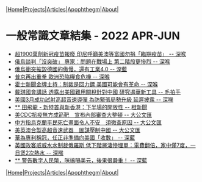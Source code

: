 |[Home](/README.md)|[Projects](/projects.md)|[Articles](/articles.md)|[Apophthegm](/apophthegm.md)|[About](/about.md)|

# 一般常識文章結集 - 2022 APR-JUN

- [超1900萬劑新冠疫苗報廢 印尼呼籲美澳等富國勿捐「臨期疫苗」 -- 深喉](https://www.bastillepost.com/hongkong/article/10443756-%e8%b6%851900%e8%90%ac%e5%8a%91%e6%96%b0%e5%86%a0%e7%96%ab%e8%8b%97%e5%a0%b1%e5%bb%a2-%e5%8d%b0%e5%b0%bc%e5%91%bc%e7%b1%b2%e7%be%8e%e6%be%b3%e7%ad%89%e5%af%8c%e5%9c%8b%e5%8b%bf%e6%8d%90%e3%80%8c)  
- [俄烏談判「沒突破」 專家：問題在戰場上 第二階段更慘烈 -- 深喉](https://www.bastillepost.com/hongkong/article/10444914-%e4%bf%84%e7%83%8f%e8%ab%87%e5%88%a4%e3%80%8c%e6%b2%92%e7%aa%81%e7%a0%b4%e3%80%8d-%e5%b0%88%e5%ae%b6%ef%bc%9a%e5%95%8f%e9%a1%8c%e5%9c%a8%e6%88%b0%e5%a0%b4%e4%b8%8a-%e7%ac%ac%e4%ba%8c%e9%9a%8e%e6%ae%b5)  
- [俄烏衝突摧毀德國的傲慢，還有工業4.0 -- 深藍](https://www.bastillepost.com/hongkong/article/10445305-%e4%bf%84%e7%83%8f%e8%a1%9d%e7%aa%81%e6%91%a7%e6%af%80%e5%be%b7%e5%9c%8b%e7%9a%84%e5%82%b2%e6%85%a2%ef%bc%8c%e9%82%84%e6%9c%89%e5%b7%a5%e6%a5%ad4-0)  
- [普京再出重拳 歐洲恐陷糧食危機 -- 深喉](https://www.bastillepost.com/hongkong/article/10445964-%e6%99%ae%e4%ba%ac%e5%86%8d%e5%87%ba%e9%87%8d%e6%8b%b3-%e6%ad%90%e6%b4%b2%e6%81%90%e9%99%b7%e7%b3%a7%e9%a3%9f%e5%8d%b1%e6%a9%9f)  
- [霍士新聞金牌主持：制裁是回力鏢 美國可能會有革命 -- 深喉](https://www.bastillepost.com/hongkong/article/10453057-%e9%9c%8d%e5%a3%ab%e6%96%b0%e8%81%9e%e9%87%91%e7%89%8c%e4%b8%bb%e6%8c%81%ef%bc%9a%e5%88%b6%e8%a3%81%e6%98%af%e5%9b%9e%e5%8a%9b%e9%8f%a2-%e7%be%8e%e5%9c%8b%e5%8f%af%e8%83%bd%e6%9c%83%e6%9c%89%e9%9d%a9)  
- [戴琪國會講話 透露出美國難用關稅針對中國 研究遏華新工具 -- 毛拍手](https://www.bastillepost.com/hongkong/article/10452409-%e6%88%b4%e7%90%aa%e5%9c%8b%e6%9c%83%e8%ac%9b%e8%a9%b1-%e9%80%8f%e9%9c%b2%e5%87%ba%e7%be%8e%e5%9c%8b%e9%9b%a3%e7%94%a8%e9%97%9c%e7%a8%85%e9%87%9d%e5%b0%8d%e4%b8%ad%e5%9c%8b-%e7%a0%94%e7%a9%b6)  
- [美國3月成功試射高超音速導彈 為防緊張局勢升級 延遲披露 -- 深喉](https://www.bastillepost.com/hongkong/article/10466918-%e7%be%8e%e5%9c%8b3%e6%9c%88%e6%88%90%e5%8a%9f%e8%a9%a6%e5%b0%84%e9%ab%98%e8%b6%85%e9%9f%b3%e9%80%9f%e5%b0%8e%e5%bd%88-%e7%82%ba%e9%98%b2%e7%b7%8a%e5%bc%b5%e5%b1%80%e5%8b%a2%e5%8d%87%e7%b4%9a)  
- [** 田飛龍 - 新特首與新香港：下半場的開放性 -- 橙新聞](https://www.orangenews.hk/hkviews/1143062/%E7%94%B0%E9%A3%9B%E9%BE%8D%EF%BD%9C%E6%96%B0%E7%89%B9%E9%A6%96%E8%88%87%E6%96%B0%E9%A6%99%E6%B8%AF%EF%BC%9A%E4%B8%8B%E5%8D%8A%E5%A0%B4%E7%9A%84%E9%96%8B%E6%94%BE%E6%80%A7.jhtml)  
- [美CDC抗疫無方成箭靶　宣布內部審查大整頓 -- 大公文匯](https://www.tkww.hk/a/202204/06/AP624ce9ebe4b073fe35f1bd0d.html)  
- [中方指烏克蘭平民死亡畫面令人不安　須徹查原因 -- 大公文匯](https://www.tkww.hk/a/202204/06/AP624cf05de4b073fe35f1c184.html)  
- [美英澳合製高超音速武器　圖謀壓制中國 -- 大公文匯](https://www.tkww.hk/a/202204/06/AP624cf064e4b073fe35f1c187.html)  
- [華為專利稱冠，任正非準備向美國「收數」 -- 深藍](https://www.bastillepost.com/hongkong/article/10477043-%e8%8f%af%e7%82%ba%e5%b0%88%e5%88%a9%e7%a8%b1%e5%86%a0%ef%bc%8c%e4%bb%bb%e6%ad%a3%e9%9d%9e%e6%ba%96%e5%82%99%e5%90%91%e7%be%8e%e5%9c%8b%e3%80%8c%e6%94%b6%e6%95%b8%e3%80%8d)  
- [英國政客威威水水制裁俄羅斯 低下階層淒慘埋單：電費翻倍，家中僅7度，一日煲2次熱水 -- 深喉](https://www.bastillepost.com/hongkong/article/10483137-%e8%8b%b1%e5%9c%8b%e6%94%bf%e5%ae%a2%e5%a8%81%e5%a8%81%e6%b0%b4%e6%b0%b4%e5%88%b6%e8%a3%81%e4%bf%84%e7%be%85%e6%96%af-%e4%bd%8e%e4%b8%8b%e9%9a%8e%e5%b1%a4%e6%b7%92%e6%85%98%e5%9f%8b%e5%96%ae%ef%bc%9a)  
- [** 警告數字人民幣，咪搞喎美元，後果很嚴重！ -- 深藍](https://www.bastillepost.com/hongkong/article/10484263-%e8%ad%a6%e5%91%8a%e6%95%b8%e5%ad%97%e4%ba%ba%e6%b0%91%e5%b9%a3%ef%bc%8c%e5%92%aa%e6%90%9e%e5%96%8e%e7%be%8e%e5%85%83%ef%bc%8c%e5%be%8c%e6%9e%9c%e5%be%88%e5%9a%b4%e9%87%8d%ef%bc%81)  

|[Home](/README.md)|[Projects](/projects.md)|[Articles](/articles.md)|[Apophthegm](/apophthegm.md)|[About](/about.md)|
